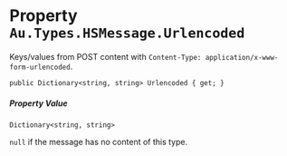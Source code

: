 # Property `Au.Types.HSMessage.Urlencoded`

Keys/values from POST content with `Content-Type: application/x-www-form-urlencoded`.

```
public Dictionary<string, string> Urlencoded { get; }
```

##### Property Value

`Dictionary<string, string>`

`null` if the message has no content of this type.